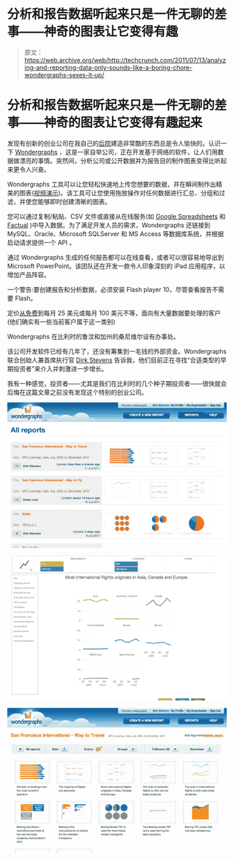 # 分析和报告数据听起来只是一件无聊的差事——神奇的图表让它变得有趣 

> 原文：<https://web.archive.org/web/http://techcrunch.com/2011/07/13/analyzing-and-reporting-data-only-sounds-like-a-boring-chore-wondergraphs-sexes-it-up/>

# 分析和报告数据听起来只是一件无聊的差事——神奇的图表让它变得有趣起来

发现有创新的创业公司在我自己的[后院](https://web.archive.org/web/20230203115954/http://en.wikipedia.org/wiki/Belgium)建造非常酷的东西总是令人愉快的。认识一下 [Wondergraphs](https://web.archive.org/web/20230203115954/http://wondergraphs.com/) ，这是一家自举公司，正在开发基于网络的软件，让人们用数据做漂亮的事情。突然间，分析公司或公开数据并为报告目的制作图表变得比听起来更令人兴奋。

Wondergraphs 工具可以让您轻松快速地上传您想要的数据，并在瞬间制作出精美的图表([视频演示](https://web.archive.org/web/20230203115954/http://wondergraphs.com/tour))。该工具可让您使用拖放操作对任何数据进行汇总、分组和过滤，并使您能够即时创建清晰的图表。

您可以通过复制/粘贴、CSV 文件或直接从在线服务(如 [Google Spreadsheets](https://web.archive.org/web/20230203115954/http://wondergraphs.com/google) 和 [Factual](https://web.archive.org/web/20230203115954/http://wondergraphs.com/factual) )中导入数据。为了满足开发人员的需求，Wondergraphs 还链接到 MySQL、Oracle、Microsoft SQLServer 和 MS Access 等数据库系统，并根据启动请求提供一个 API 。

通过 Wondergraphs 生成的任何报告都可以在线查看，或者可以很容易地导出到 Microsoft PowerPoint。该团队还在开发一款令人印象深刻的 iPad 应用程序，以增加产品阵容。

一个警告:要创建报告和分析数据，必须安装 Flash player 10，尽管查看报告不需要 Flash。

定价[从](https://web.archive.org/web/20230203115954/http://wondergraphs.com/pricing)[免费](https://web.archive.org/web/20230203115954/https://signup.wondergraphs.com/)到每月 25 美元或每月 100 美元不等，面向有大量数据要处理的客户(他们确实有一些当前客户属于这一类别)

Wondergraphs 在比利时的鲁汶和加州的桑尼维尔设有办事处。

该公司开发软件已经有几年了，还没有筹集到一毛钱的外部资金。Wondergraphs 联合创始人兼首席执行官 [Dirk Stevens](https://web.archive.org/web/20230203115954/http://www.crunchbase.com/person/dirk-stevens) 告诉我，他们目前正在寻找“合适类型的早期投资者”来介入并刺激进一步增长。

我有一种感觉，投资者——尤其是我们在比利时的几个种子期投资者——很快就会后悔在这篇文章之前没有发现这个特别的创业公司。

![](img/386c0ba1218754c20e6de22bbe027002.png)

![](img/42dc3d2b14afca8db88b833432e87554.png)

![](img/7805cf02c5fb6cb4101cb512281e2418.png)